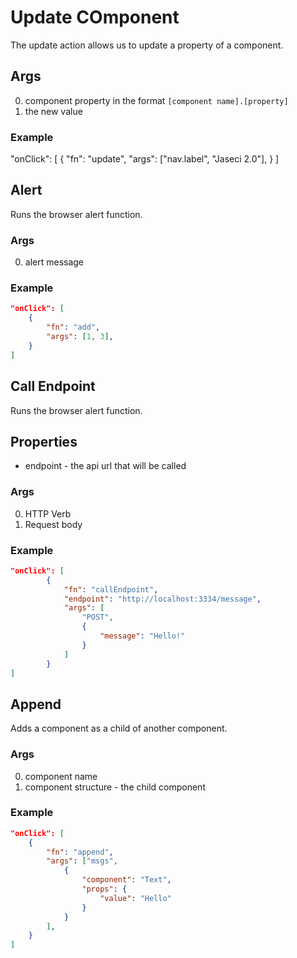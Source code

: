 # Update COmponent 

The update action allows us to update a property of a component.

## Args

0. component property in the format `[component name].[property]`
1. the new value

### Example

"onClick": [
{
"fn": "update",
"args": ["nav.label", "Jaseci 2.0"],
}
]

## Alert

Runs the browser alert function.

### Args

0. alert message

### Example

```JSON
"onClick": [
    {
        "fn": "add",
        "args": [1, 3],
    }
]
```

## Call Endpoint

Runs the browser alert function.

## Properties

- endpoint - the api url that will be called

### Args

0. HTTP Verb
1. Request body

### Example

```JSON
"onClick": [
        {
            "fn": "callEndpoint",
            "endpoint": "http://localhost:3334/message",
            "args": [
                "POST",
                {
                    "message": "Hello!"
                }
            ]
        }
]
```

## Append

Adds a component as a child of another component.

### Args

0. component name
1. component structure - the child component

### Example

```JSON
"onClick": [
    {
        "fn": "append",
        "args": ["msgs",
            {
                "component": "Text",
                "props": {
                    "value": "Hello"
                }
            }
        ],
    }
]

```